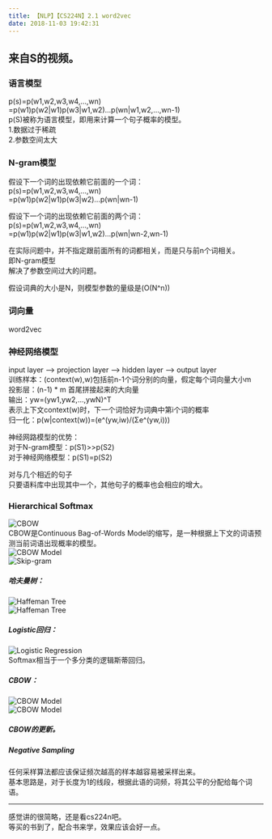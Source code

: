 ```yaml
---
title: 【NLP】【CS224N】2.1 word2vec
date: 2018-11-03 19:42:31
---
```


来自S的视频。  
---

### 语言模型

p(s)=p(w1,w2,w3,w4,...,wn)  
=p(w1)p(w2|w1)p(w3|w1,w2)...p(wn|w1,w2,...,wn-1)  
p(S)被称为语言模型，即用来计算一个句子概率的模型。  
1.数据过于稀疏  
2.参数空间太大  


### N-gram模型

假设下一个词的出现依赖它前面的一个词：  
p(s)=p(w1,w2,w3,w4,...,wn)  
=p(w1)p(w2|w1)p(w3|w2)...p(wn|wn-1)  

假设下一个词的出现依赖它前面的两个词：  
p(s)=p(w1,w2,w3,w4,...,wn)  
=p(w1)p(w2|w1)p(w3|w1,w2)...p(wn|wn-2,wn-1)  

在实际问题中，并不指定跟前面所有的词都相关，而是只与前n个词相关。  
即N-gram模型  
解决了参数空间过大的问题。  

假设词典的大小是N，则模型参数的量级是(O(N^n))


### 词向量

word2vec  

### 神经网络模型

input layer --> projection layer --> hidden layer --> output layer  
训练样本：(context(w),w)包括前n-1个词分别的向量，假定每个词向量大小m  
投影层：(n-1) * m 首尾拼接起来的大向量  
输出：yw=(yw1,yw2,...,ywN)^T   
表示上下文context(w)时，下一个词恰好为词典中第i个词的概率  
归一化：p(w|context(w))=(e^(yw,iw)/(Σe^(yw,i)))  

神经网路模型的优势：  
对于N-gram模型：p(S1)>>p(S2)  
对于神经网络模型：p(S1)=p(S2)  

对与几个相近的句子  
只要语料库中出现其中一个，其他句子的概率也会相应的增大。  

### Hierarchical Softmax

![CBOW](/images/DL-images/cs224n-2-1-cbow.png)  
CBOW是Continuous Bag-of-Words Model的缩写，是一种根据上下文的词语预测当前词语出现概率的模型。  
![CBOW Model](/images/DL-images/cs224n-2-1-cbow-1.png)  
![Skip-gram](/images/DL-images/cs224n-2-1-skipgram.png)  


##### 哈夫曼树：  

![Haffeman Tree](/images/DL-images/cs224n-2-1-hafferman-tree.png)  
![Haffeman Tree](/images/DL-images/cs224n-2-1-hafferman-tree-1.png)  

##### Logistic回归：

![Logistic Regression](/images/DL-images/cs224n-2-1-cbow-logistic.png)  
Softmax相当于一个多分类的逻辑斯蒂回归。  

##### CBOW：  

![CBOW Model](/images/DL-images/cs224n-2-1-cbow-2.png)  
![CBOW Model](/images/DL-images/cs224n-2-1-cbow-3.png)  

##### CBOW的更新。

##### Negative Sampling  

任何采样算法都应该保证频次越高的样本越容易被采样出来。  
基本思路是，对于长度为1的线段，根据此语的词频，将其公平的分配给每个词语。  

---
感觉讲的很简略，还是看cs224n吧。  
等买的书到了，配合书来学，效果应该会好一点。  
